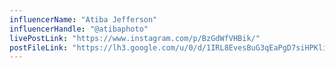 ```yaml
---
influencerName: "Atiba Jefferson"
influencerHandle: "@atibaphoto"
livePostLink: "https://www.instagram.com/p/BzGdWfVHBik/"
postFileLink: "https://lh3.google.com/u/0/d/1IRL8EvesBuG3qEaPgD7siHPKlirq0SM_"
---
```


